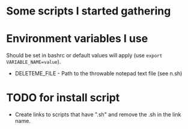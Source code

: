 # Some scripts I started gathering

# Environment variables I use
Should be set in bashrc or default values will apply (use `export VARIABLE_NAME=value`).

* DELETEME_FILE - Path to the throwable notepad text file (see n.sh)

# TODO for install script
- Create links to scripts that have ".sh" and remove the .sh in the link name.